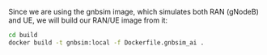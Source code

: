 Since we are using the gnbsim image, which simulates both RAN (gNodeB) and UE, we will build our RAN/UE image from it:

```bash
cd build
docker build -t gnbsim:local -f Dockerfile.gnbsim_ai .
```